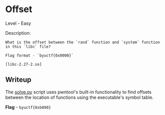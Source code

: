 # Offset
Level - Easy

Description:
```
What is the offset between the `rand` function and `system` function in this `libc` file?

Flag format - `byuctf{0x0000}`

[libc-2.27-2.so]
```

## Writeup
The [solve.py](solve.py) script uses pwntool's built-in functionality to find offsets between the location of functions using the executable's symbol table.

**Flag** - `byuctf{0xb090}`
